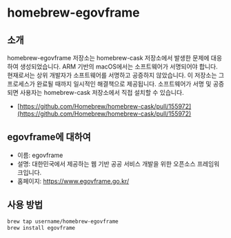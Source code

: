 # homebrew-egovframe

## 소개
homebrew-egovframe 저장소는 homebrew-cask 저장소에서 발생한 문제에 대응하여 생성되었습니다. ARM 기반의 macOS에서는 소프트웨어가 서명되어야 합니다. 현재로서는 상위 개발자가 소프트웨어를 서명하고 공증하지 않았습니다. 이 저장소는 그 프로세스가 완료될 때까지 일시적인 해결책으로 제공됩니다. 소프트웨어가 서명 및 공증되면 사용자는 homebrew-cask 저장소에서 직접 설치할 수 있습니다.

- [https://github.com/Homebrew/homebrew-cask/pull/155972](https://github.com/Homebrew/homebrew-cask/pull/155972)

## egovframe에 대하여
- 이름: egovframe
- 설명: 대한민국에서 제공하는 웹 기반 공공 서비스 개발을 위한 오픈소스 프레임워크입니다.
- 홈페이지: https://www.egovframe.go.kr/

## 사용 방법
``` bash
brew tap username/homebrew-egovframe
brew install egovframe
```
